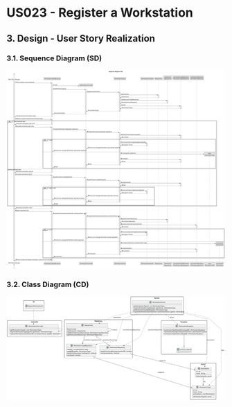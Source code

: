 # US023 - Register a Workstation

## 3. Design - User Story Realization

### 3.1. Sequence Diagram (SD)

![Sequence Diagram](svg/us023-sequence-diagram.svg)

### 3.2. Class Diagram (CD)

![Class Diagram](svg/us023-class-diagram.svg)